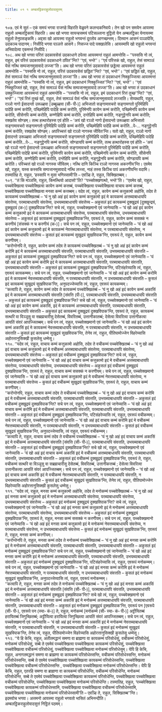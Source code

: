 ```yaml
---
title: ०१ १ अम्बलट्ठिकराहुलोवादसुत्तम्

---
```


१०७. एवं मे सुतं – एकं समयं भगवा राजगहे विहरति वेळुवने कलन्दकनिवापे। तेन खो पन समयेन आयस्मा राहुलो अम्बलट्ठिकायं विहरति। अथ खो भगवा सायन्हसमयं पटिसल्लाना वुट्ठितो येन अम्बलट्ठिका येनायस्मा राहुलो तेनुपसङ्कमि। अद्दसा खो आयस्मा राहुलो भगवन्तं दूरतोव आगच्छन्तम्। दिस्वान आसनं पञ्ञापेसि, उदकञ्च पादानम्। निसीदि भगवा पञ्ञत्ते आसने। निसज्ज पादे पक्खालेसि। आयस्मापि खो राहुलो भगवन्तं अभिवादेत्वा एकमन्तं निसीदि।  
१०८. अथ खो भगवा परित्तं उदकावसेसं उदकाधाने ठपेत्वा आयस्मन्तं राहुलं आमन्तेसि – ‘‘पस्ससि नो त्वं, राहुल, इमं परित्तं उदकावसेसं उदकाधाने ठपित’’न्ति? ‘‘एवं, भन्ते’’। ‘‘एवं परित्तकं खो, राहुल, तेसं सामञ्ञं येसं नत्थि सम्पजानमुसावादे लज्जा’’ति। अथ खो भगवा परित्तं उदकावसेसं छड्डेत्वा आयस्मन्तं राहुलं आमन्तेसि – ‘‘पस्ससि नो त्वं, राहुल, परित्तं उदकावसेसं छड्डित’’न्ति? ‘‘एवं, भन्ते’’। ‘‘एवं छड्डितं खो, राहुल, तेसं सामञ्ञं येसं नत्थि सम्पजानमुसावादे लज्जा’’ति। अथ खो भगवा तं उदकाधानं निक्कुज्जित्वा आयस्मन्तं राहुलं आमन्तेसि – ‘‘पस्ससि नो त्वं, राहुल, इमं उदकाधानं निक्कुज्जित’’न्ति? ‘‘एवं, भन्ते’’। ‘‘एवं निक्कुज्जितं खो, राहुल, तेसं सामञ्ञं येसं नत्थि सम्पजानमुसावादे लज्जा’’ति। अथ खो भगवा तं उदकाधानं उक्कुज्जित्वा आयस्मन्तं राहुलं आमन्तेसि – ‘‘पस्ससि नो त्वं, राहुल, इमं उदकाधानं रित्तं तुच्छ’’न्ति? ‘‘एवं, भन्ते’’। ‘‘एवं रित्तं तुच्छं खो, राहुल, तेसं सामञ्ञं येसं नत्थि सम्पजानमुसावादे लज्जाति। सेय्यथापि, राहुल, रञ्ञो नागो ईसादन्तो उरूळ्हवा [उब्बूळ्हवा (सी॰ पी॰)] अभिजातो सङ्गामावचरो सङ्गामगतो पुरिमेहिपि पादेहि कम्मं करोति, पच्छिमेहिपि पादेहि कम्मं करोति, पुरिमेनपि कायेन कम्मं करोति, पच्छिमेनपि कायेन कम्मं करोति, सीसेनपि कम्मं करोति, कण्णेहिपि कम्मं करोति, दन्तेहिपि कम्मं करोति, नङ्गुट्ठेनपि कम्मं करोति; रक्खतेव सोण्डम्। तत्थ हत्थारोहस्स एवं होति – ‘अयं खो रञ्ञो नागो ईसादन्तो उरूळ्हवा अभिजातो सङ्गामावचरो सङ्गामगतो पुरिमेहिपि पादेहि कम्मं करोति, पच्छिमेहिपि पादेहि कम्मं करोति…पे॰… नङ्गुट्ठेनपि कम्मं करोति; रक्खतेव सोण्डम्। अपरिच्चत्तं खो रञ्ञो नागस्स जीवित’न्ति। यतो खो, राहुल, रञ्ञो नागो ईसादन्तो उरूळ्हवा अभिजातो सङ्गामावचरो सङ्गामगतो पुरिमेहिपि पादेहि कम्मं करोति, पच्छिमेहिपि पादेहि कम्मं करोति…पे॰… नङ्गुट्ठेनपि कम्मं करोति, सोण्डायपि कम्मं करोति, तत्थ हत्थारोहस्स एवं होति – ‘अयं खो रञ्ञो नागो ईसादन्तो उरूळ्हवा अभिजातो सङ्गामावचरो सङ्गामगतो पुरिमेहिपि पादेहि कम्मं करोति, पच्छिमेहिपि पादेहि कम्मं करोति, पुरिमेनपि कायेन कम्मं करोति, पच्छिमेनपि कायेन कम्मं करोति, सीसेनपि कम्मं करोति, कण्णेहिपि कम्मं करोति, दन्तेहिपि कम्मं करोति, नङ्गुट्ठेनपि कम्मं करोति, सोण्डायपि कम्मं करोति। परिच्चत्तं खो रञ्ञो नागस्स जीवितम्। नत्थि दानि किञ्चि रञ्ञो नागस्स अकरणीय’न्ति। एवमेव खो, राहुल, यस्स कस्सचि सम्पजानमुसावादे नत्थि लज्जा, नाहं तस्स किञ्चि पापं अकरणीयन्ति वदामि। तस्मातिह ते, राहुल, ‘हस्सापि न मुसा भणिस्सामी’ति – एवञ्हि ते, राहुल, सिक्खितब्बम्।  
१०९. ‘‘तं किं मञ्ञसि, राहुल, किमत्थियो आदासो’’ति? ‘‘पच्चवेक्खणत्थो, भन्ते’’ति। ‘‘एवमेव खो, राहुल, पच्चवेक्खित्वा पच्चवेक्खित्वा कायेन कम्मं कत्तब्बं, पच्चवेक्खित्वा पच्चवेक्खित्वा वाचाय कम्मं कत्तब्बं, पच्चवेक्खित्वा पच्चवेक्खित्वा मनसा कम्मं कत्तब्बम्। यदेव त्वं, राहुल, कायेन कम्मं कत्तुकामो अहोसि, तदेव ते कायकम्मं पच्चवेक्खितब्बं – ‘यं नु खो अहं इदं कायेन कम्मं कत्तुकामो इदं मे कायकम्मं अत्तब्याबाधायपि संवत्तेय्य, परब्याबाधायपि संवत्तेय्य, उभयब्याबाधायपि संवत्तेय्य – अकुसलं इदं कायकम्मं दुक्खुद्रयं [दुक्खुन्द्रयं, दुक्खुदयं (क॰)] दुक्खविपाक’न्ति? सचे त्वं, राहुल, पच्चवेक्खमानो एवं जानेय्यासि – ‘यं खो अहं इदं कायेन कम्मं कत्तुकामो इदं मे कायकम्मं अत्तब्याबाधायपि संवत्तेय्य, परब्याबाधायपि संवत्तेय्य, उभयब्याबाधायपि संवत्तेय्य – अकुसलं इदं कायकम्मं दुक्खुद्रयं दुक्खविपाक’न्ति, एवरूपं ते, राहुल, कायेन कम्मं ससक्कं न करणीयं [संसक्कं न च करणीयं (क॰)]। सचे पन त्वं, राहुल, पच्चवेक्खमानो एवं जानेय्यासि – ‘यं खो अहं इदं कायेन कम्मं कत्तुकामो इदं मे कायकम्मं नेवत्तब्याबाधायपि संवत्तेय्य, न परब्याबाधायपि संवत्तेय्य, न उभयब्याबाधायपि संवत्तेय्य – कुसलं इदं कायकम्मं सुखुद्रयं सुखविपाक’न्ति, एवरूपं ते, राहुल, कायेन कम्मं करणीयम्।  
‘‘करोन्तेनपि ते, राहुल, कायेन कम्मं तदेव ते कायकम्मं पच्चवेक्खितब्बं – ‘यं नु खो अहं इदं कायेन कम्मं करोमि इदं मे कायकम्मं अत्तब्याबाधायपि संवत्तति, परब्याबाधायपि संवत्तति, उभयब्याबाधायपि संवत्तति – अकुसलं इदं कायकम्मं दुक्खुद्रयं दुक्खविपाक’न्ति? सचे पन त्वं, राहुल, पच्चवेक्खमानो एवं जानेय्यासि – ‘यं खो अहं इदं कायेन कम्मं करोमि इदं मे कायकम्मं अत्तब्याबाधायपि संवत्तति, परब्याबाधायपि संवत्तति, उभयब्याबाधायपि संवत्तति – अकुसलं इदं कायकम्मं दुक्खुद्रयं दुक्खविपाक’न्ति, पटिसंहरेय्यासि त्वं, राहुल, एवरूपं कायकम्मम्। सचे पन त्वं, राहुल, पच्चवेक्खमानो एवं जानेय्यासि – ‘यं खो अहं इदं कायेन कम्मं करोमि इदं मे कायकम्मं नेवत्तब्याबाधायपि संवत्तति, न परब्याबाधायपि संवत्तति, न उभयब्याबाधायपि संवत्तति – कुसलं इदं कायकम्मं सुखुद्रयं सुखविपाक’न्ति, अनुपदज्जेय्यासि त्वं, राहुल, एवरूपं कायकम्मम्।  
‘‘कत्वापि ते, राहुल, कायेन कम्मं तदेव ते कायकम्मं पच्चवेक्खितब्बं – ‘यं नु खो अहं इदं कायेन कम्मं अकासिं इदं मे कायकम्मं अत्तब्याबाधायपि संवत्तति [संवत्ति (पी॰)], परब्याबाधायपि संवत्तति, उभयब्याबाधायपि संवत्तति – अकुसलं इदं कायकम्मं दुक्खुद्रयं दुक्खविपाक’न्ति? सचे खो त्वं, राहुल, पच्चवेक्खमानो एवं जानेय्यासि – ‘यं खो अहं इदं कायेन कम्मं अकासिं, इदं मे कायकम्मं अत्तब्याबाधायपि संवत्तति, परब्याबाधायपि संवत्तति, उभयब्याबाधायपि संवत्तति – अकुसलं इदं कायकम्मं दुक्खुद्रयं दुक्खविपाक’न्ति, एवरूपं ते, राहुल, कायकम्मं सत्थरि वा विञ्ञूसु वा सब्रह्मचारीसु देसेतब्बं, विवरितब्बं, उत्तानीकातब्बं; देसेत्वा विवरित्वा उत्तानीकत्वा आयतिं संवरं आपज्जितब्बम्। सचे पन त्वं, राहुल, पच्चवेक्खमानो एवं जानेय्यासि – ‘यं खो अहं इदं कायेन कम्मं अकासिं इदं मे कायकम्मं नेवत्तब्याबाधायपि संवत्तति, न परब्याबाधायपि संवत्तति, न उभयब्याबाधायपि संवत्तति – कुसलं इदं कायकम्मं सुखुद्रयं सुखविपाक’न्ति, तेनेव त्वं, राहुल, पीतिपामोज्जेन विहरेय्यासि अहोरत्तानुसिक्खी कुसलेसु धम्मेसु।  
११०. ‘‘यदेव त्वं, राहुल, वाचाय कम्मं कत्तुकामो अहोसि, तदेव ते वचीकम्मं पच्चवेक्खितब्बं – ‘यं नु खो अहं इदं वाचाय कम्मं कत्तुकामो इदं मे वचीकम्मं अत्तब्याबाधायपि संवत्तेय्य, परब्याबाधायपि संवत्तेय्य, उभयब्याबाधायपि संवत्तेय्य – अकुसलं इदं वचीकम्मं दुक्खुद्रयं दुक्खविपाक’न्ति? सचे त्वं, राहुल, पच्चवेक्खमानो एवं जानेय्यासि – ‘यं खो अहं इदं वाचाय कम्मं कत्तुकामो इदं मे वचीकम्मं अत्तब्याबाधायपि संवत्तेय्य, परब्याबाधायपि संवत्तेय्य, उभयब्याबाधायपि संवत्तेय्य – अकुसलं इदं वचीकम्मं दुक्खुद्रयं दुक्खविपाक’न्ति, एवरूपं ते, राहुल, वाचाय कम्मं ससक्कं न करणीयम्। सचे पन त्वं, राहुल, पच्चवेक्खमानो एवं जानेय्यासि – ‘यं खो अहं इदं वाचाय कम्मं कत्तुकामो इदं मे वचीकम्मं नेवत्तब्याबाधायपि संवत्तेय्य, न परब्याबाधायपि संवत्तेय्य – कुसलं इदं वचीकम्मं सुखुद्रयं सुखविपाक’न्ति, एवरूपं ते, राहुल, वाचाय कम्मं करणीयम्।  
‘‘करोन्तेनपि, राहुल, वाचाय कम्मं तदेव ते वचीकम्मं पच्चवेक्खितब्बं – ‘यं नु खो अहं इदं वाचाय कम्मं करोमि इदं मे वचीकम्मं अत्तब्याबाधायपि संवत्तति, परब्याबाधायपि संवत्तति, उभयब्याबाधायपि संवत्तति – अकुसलं इदं वचीकम्मं दुक्खुद्रयं दुक्खविपाक’न्ति? सचे पन त्वं, राहुल, पच्चवेक्खमानो एवं जानेय्यासि – ‘यं खो अहं इदं वाचाय कम्मं करोमि इदं मे वचीकम्मं अत्तब्याबाधायपि संवत्तति, परब्याबाधायपि संवत्तति, उभयब्याबाधायपि संवत्तति – अकुसलं इदं वचीकम्मं दुक्खुद्रयं दुक्खविपाक’न्ति, पटिसंहरेय्यासि त्वं, राहुल, एवरूपं वचीकम्मम्। सचे पन त्वं, राहुल, पच्चवेक्खमानो एवं जानेय्यासि – ‘यं खो अहं इदं वाचाय कम्मं करोमि इदं मे वचीकम्मं नेवत्तब्याबाधायपि संवत्तति, न परब्याबाधायपि संवत्तति, न उभयब्याबाधायपि संवत्तति – कुसलं इदं वचीकम्मं सुखुद्रयं सुखविपाक’न्ति, अनुपदज्जेय्यासि, त्वं राहुल, एवरूपं वचीकम्मम्।  
‘‘कत्वापि ते, राहुल, वाचाय कम्मं तदेव ते वचीकम्मं पच्चवेक्खितब्बं – ‘यं नु खो अहं इदं वाचाय कम्मं अकासिं इदं मे वचीकम्मं अत्तब्याबाधायपि संवत्तति [संवत्ति (सी॰ पी॰)], परब्याबाधायपि संवत्तति, उभयब्याबाधायपि संवत्तति – अकुसलं इदं वचीकम्मं दुक्खुद्रयं दुक्खविपाक’न्ति? सचे खो त्वं, राहुल, पच्चवेक्खमानो एवं जानेय्यासि – ‘यं खो अहं इदं वाचाय कम्मं अकासिं इदं मे वचीकम्मं अत्तब्याबाधायपि संवत्तति, परब्याबाधायपि संवत्तति, उभयब्याबाधायपि संवत्तति – अकुसलं इदं वचीकम्मं दुक्खुद्रयं दुक्खविपाक’न्ति, एवरूपं ते, राहुल, वचीकम्मं सत्थरि वा विञ्ञूसु वा सब्रह्मचारीसु देसेतब्बं, विवरितब्बं, उत्तानीकत्तब्बं ; देसेत्वा विवरित्वा उत्तानीकत्वा आयतिं संवरं आपज्जितब्बम्। सचे पन त्वं, राहुल, पच्चवेक्खमानो एवं जानेय्यासि – ‘यं खो अहं इदं वाचाय कम्मं अकासिं इदं मे वचीकम्मं नेवत्तब्याबाधायपि संवत्तति, न परब्याबाधायपि संवत्तति, न उभयब्याबाधायपि संवत्तति – कुसलं इदं वचीकम्मं सुखुद्रयं सुखविपाक’न्ति, तेनेव त्वं, राहुल, पीतिपामोज्जेन विहरेय्यासि अहोरत्तानुसिक्खी कुसलेसु धम्मेसु।  
१११. ‘‘यदेव त्वं, राहुल, मनसा कम्मं कत्तुकामो अहोसि, तदेव ते मनोकम्मं पच्चवेक्खितब्बं – ‘यं नु खो अहं इदं मनसा कम्मं कत्तुकामो इदं मे मनोकम्मं अत्तब्याबाधायपि संवत्तेय्य, परब्याबाधायपि संवत्तेय्य, उभयब्याबाधायपि संवत्तेय्य – अकुसलं इदं मनोकम्मं दुक्खुद्रयं दुक्खविपाक’न्ति? सचे त्वं, राहुल, पच्चवेक्खमानो एवं जानेय्यासि – ‘यं खो अहं इदं मनसा कम्मं कत्तुकामो इदं मे मनोकम्मं अत्तब्याबाधायपि संवत्तेय्य, परब्याबाधायपि संवत्तेय्य, उभयब्याबाधायपि संवत्तेय्य – अकुसलं इदं मनोकम्मं दुक्खुद्रयं दुक्खविपाक’न्ति, एवरूपं ते, राहुल, मनसा कम्मं ससक्कं न करणीयम्। सचे पन त्वं, राहुल, पच्चवेक्खमानो एवं जानेय्यासि – ‘यं खो अहं इदं मनसा कम्मं कत्तुकामो इदं मे मनोकम्मं नेवत्तब्याबाधायपि संवत्तेय्य, न परब्याबाधायपि संवत्तेय्य, न उभयब्याबाधायपि संवत्तेय्य – कुसलं इदं मनोकम्मं सुखुद्रयं सुखविपाक’न्ति, एवरूपं ते, राहुल, मनसा कम्मं करणीयम्।  
‘‘करोन्तेनपि ते, राहुल, मनसा कम्मं तदेव ते मनोकम्मं पच्चवेक्खितब्बं – ‘यं नु खो अहं इदं मनसा कम्मं करोमि इदं मे मनोकम्मं अत्तब्याबाधायपि संवत्तति, परब्याबाधायपि संवत्तति, उभयब्याबाधायपि संवत्तति – अकुसलं इदं मनोकम्मं दुक्खुद्रयं दुक्खविपाक’न्ति? सचे पन त्वं, राहुल, पच्चवेक्खमानो एवं जानेय्यासि – ‘यं खो अहं इदं मनसा कम्मं करोमि इदं मे मनोकम्मं अत्तब्याबाधायपि संवत्तति, परब्याबाधायपि संवत्तति, उभयब्याबाधायपि संवत्तति – अकुसलं इदं मनोकम्मं दुक्खुद्रयं दुक्खविपाक’न्ति, पटिसंहरेय्यासि त्वं, राहुल, एवरूपं मनोकम्मम्। सचे पन त्वं, राहुल, पच्चवेक्खमानो एवं जानेय्यासि – ‘यं खो अहं इदं मनसा कम्मं करोमि इदं मे मनोकम्मं नेवत्तब्याबाधायपि संवत्तति, न परब्याबाधायपि संवत्तति, न उभयब्याबाधायपि संवत्तति – कुसलं इदं मनोकम्मं सुखुद्रयं सुखविपाक’न्ति, अनुपदज्जेय्यासि त्वं, राहुल, एवरूपं मनोकम्मम्।  
‘‘कत्वापि ते, राहुल, मनसा कम्मं तदेव ते मनोकम्मं पच्चवेक्खितब्बं – ‘यं नु खो अहं इदं मनसा कम्मं अकासिं इदं मे मनोकम्मं अत्तब्याबाधायपि संवत्तति [संवत्ति (सी॰ पी॰)], परब्याबाधायपि संवत्तति, उभयब्याबाधायपि संवत्तति – अकुसलं इदं मनोकम्मं दुक्खुद्रयं दुक्खविपाक’न्ति? सचे खो त्वं, राहुल, पच्चवेक्खमानो एवं जानेय्यासि – ‘यं खो अहं इदं मनसा कम्मं अकासिं इदं मे मनोकम्मं अत्तब्याबाधायपि संवत्तति, परब्याबाधायपि संवत्तति, उभयब्याबाधायपि संवत्तति – अकुसलं इदं मनोकम्मं दुक्खुद्रयं दुक्खविपाक’न्ति, एवरूपं पन [एवरूपे (सी॰ पी॰), एवरूपे पन (स्या॰ कं॰)] ते, राहुल, मनोकम्मं [मनोकम्मे (सी॰ स्या॰ कं॰ पी॰)] अट्टीयितब्बं हरायितब्बं जिगुच्छितब्बं; अट्टीयित्वा हरायित्वा जिगुच्छित्वा आयतिं संवरं आपज्जितब्बम्। सचे पन त्वं, राहुल, पच्चवेक्खमानो एवं जानेय्यासि – ‘यं खो अहं इदं मनसा कम्मं अकासिं इदं मे मनोकम्मं नेवत्तब्याबाधायपि संवत्तति, न परब्याबाधायपि संवत्तति, न उभयब्याबाधायपि संवत्तति – कुसलं इदं मनोकम्मं सुखुद्रयं सुखविपाक’न्ति, तेनेव त्वं, राहुल, पीतिपामोज्जेन विहरेय्यासि अहोरत्तानुसिक्खी कुसलेसु धम्मेसु।  
११२. ‘‘ये हि केचि, राहुल, अतीतमद्धानं समणा वा ब्राह्मणा वा कायकम्मं परिसोधेसुं, वचीकम्मं परिसोधेसुं, मनोकम्मं परिसोधेसुं, सब्बे ते एवमेवं पच्चवेक्खित्वा पच्चवेक्खित्वा कायकम्मं परिसोधेसुं, पच्चवेक्खित्वा पच्चवेक्खित्वा वचीकम्मं परिसोधेसुं, पच्चवेक्खित्वा पच्चवेक्खित्वा मनोकम्मं परिसोधेसुम्। येपि हि केचि, राहुल, अनागतमद्धानं समणा वा ब्राह्मणा वा कायकम्मं परिसोधेस्सन्ति, वचीकम्मं परिसोधेस्सन्ति, मनोकम्मं परिसोधेस्सन्ति, सब्बे ते एवमेवं पच्चवेक्खित्वा पच्चवेक्खित्वा कायकम्मं परिसोधेस्सन्ति, पच्चवेक्खित्वा पच्चवेक्खित्वा वचीकम्मं परिसोधेस्सन्ति , पच्चवेक्खित्वा पच्चवेक्खित्वा मनोकम्मं परिसोधेस्सन्ति। येपि हि केचि, राहुल, एतरहि समणा वा ब्राह्मणा वा कायकम्मं परिसोधेन्ति, वचीकम्मं परिसोधेन्ति, मनोकम्मं परिसोधेन्ति, सब्बे ते एवमेवं पच्चवेक्खित्वा पच्चवेक्खित्वा कायकम्मं परिसोधेन्ति, पच्चवेक्खित्वा पच्चवेक्खित्वा वचीकम्मं परिसोधेन्ति, पच्चवेक्खित्वा पच्चवेक्खित्वा मनोकम्मं परिसोधेन्ति। तस्मातिह, राहुल, ‘पच्चवेक्खित्वा पच्चवेक्खित्वा कायकम्मं परिसोधेस्सामि, पच्चवेक्खित्वा पच्चवेक्खित्वा वचीकम्मं परिसोधेस्सामि, पच्चवेक्खित्वा पच्चवेक्खित्वा मनोकम्मं परिसोधेस्सामी’ति – एवञ्हि ते, राहुल, सिक्खितब्ब’’न्ति।  
इदमवोच भगवा। अत्तमनो आयस्मा राहुलो भगवतो भासितं अभिनन्दीति।  
अम्बलट्ठिकराहुलोवादसुत्तं निट्ठितं पठमम्।  

